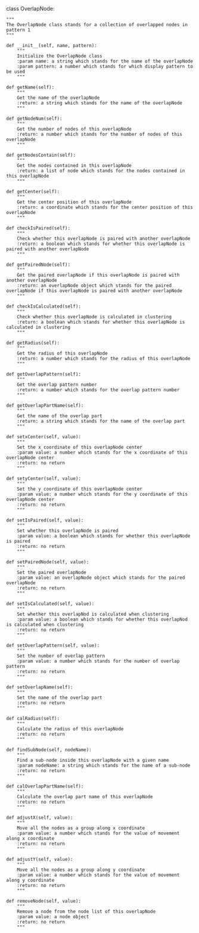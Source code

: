 class OverlapNode:

    """
    The OverlapNode class stands for a collection of overlapped nodes in pattern 1
    """

    def __init__(self, name, pattern):
        """
        Initialize the OverlapNode class
        :param name: a string which stands for the name of the overlapNode
        :param pattern: a number which stands for which display pattern to be used
        """

    def getName(self):
        """
        Get the name of the overlapNode
        :return: a string which stands for the name of the overlapNode
        """

    def getNodeNum(self):
        """
        Get the number of nodes of this overlapNode
        :return: a number which stands for the number of nodes of this overlapNode
        """

    def getNodesContain(self):
        """
        Get the nodes contained in this overlapNode
        :return: a list of node which stands for the nodes contained in this overlapNode
        """

    def getCenter(self):
        """
        Get the center position of this overlapNode
        :return: a coordinate which stands for the center position of this overlapNode
        """

    def checkIsPaired(self):
        """
        Check whether this overlapNode is paired with another overlapNode
        :return: a boolean which stands for whether this overlapNode is paired with another overlapNode
        """

    def getPairedNode(self):
        """
        Get the paired overlapNode if this overlapNode is paired with another overlapNode
        :return: an overlapNode object which stands for the paired overlapNode if this overlapNode is paired with another overlapNode
        """

    def checkIsCalculated(self):
        """
        Check whether this overlapNode is calculated in clustering
        :return: a boolean which stands for whether this overlapNode is calculated in clustering
        """

    def getRadius(self):
        """
        Get the radius of this overlapNode
        :return: a number which stands for the radius of this overlapNode
        """

    def getOverlapPattern(self):
        """
        Get the overlap pattern number
        :return: a number which stands for the overlap pattern number
        """

    def getOverlapPartName(self):
        """
        Get the name of the overlap part
        :return: a string which stands for the name of the overlap part
        """

    def setxCenter(self, value):
        """
        Set the x coordinate of this overlapNode center
        :param value: a number which stands for the x coordinate of this overlapNode center
        :return: no return
        """

    def setyCenter(self, value):
        """
        Set the y coordinate of this overlapNode center
        :param value: a number which stands for the y coordinate of this overlapNode center
        :return: no return
        """

    def setIsPaired(self, value):
        """
        Set whether this overlapNode is paired
        :param value: a boolean which stands for whether this overlapNode is paired
        :return: no return
        """

    def setPairedNode(self, value):
        """
        Set the paired overlapNode
        :param value: an overlapNode object which stands for the paired overlapNode
        :return: no return
        """

    def setIsCalculated(self, value):
        """
        Set whether this overlapNod is calculated when clustering
        :param value: a boolean which stands for whether this overlapNod is calculated when clustering
        :return: no return
        """

    def setOverlapPattern(self, value):
        """
        Set the number of overlap pattern
        :param value: a number which stands for the number of overlap pattern
        :return: no return
        """

    def setOverlapName(self):
        """
        Set the name of the overlap part
        :return: no return
        """

    def calRadius(self):
        """
        Calculate the radius of this overlapNode
        :return: no return
        """

    def findSubNode(self, nodeName):
        """
        Find a sub-node inside this overlapNode with a given name
        :param nodeName: a string which stands for the name of a sub-node
        :return: no return
        """

    def calOverlapPartName(self):
        """
        Calculate the overlap part name of this overlapNode
        :return: no return
        """

    def adjustX(self, value):
        """
        Move all the nodes as a group along x coordinate
        :param value: a number which stands for the value of movement along x coordinate
        :return: no return
        """

    def adjustY(self, value):
        """
        Move all the nodes as a group along y coordinate
        :param value: a number which stands for the value of movement along y coordinate
        :return: no return
        """

    def removeNode(self, value):
        """
        Remove a node from the node list of this overlapNode
        :param value: a node object
        :return: no return
        """